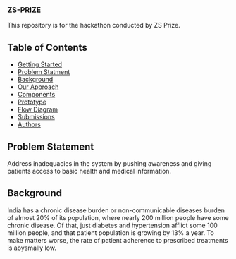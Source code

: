 ### ZS-PRIZE
This repository is for the hackathon conducted by ZS Prize.

## Table of Contents
- [Getting Started](#getting-started)
- [Problem Statment](#problem-statement)
- [Background](#background)
- [Our Approach](#our-approach)
- [Components](#components)
- [Prototype](#prototype)
- [Flow Diagram](#flow-diagram)
- [Submissions](#submissions)
- [Authors](#authors)

## Problem Statement
Address inadequacies in the system by pushing awareness and giving patients access to basic health and medical information.

## Background
India has a chronic disease burden or non-communicable diseases burden of almost 20% of its population, where nearly 200 million people have some chronic disease. Of that, just diabetes and hypertension afflict some 100 million people, and that patient population is growing by 13% a year. To make matters worse, the rate of patient adherence to prescribed treatments is abysmally low.
